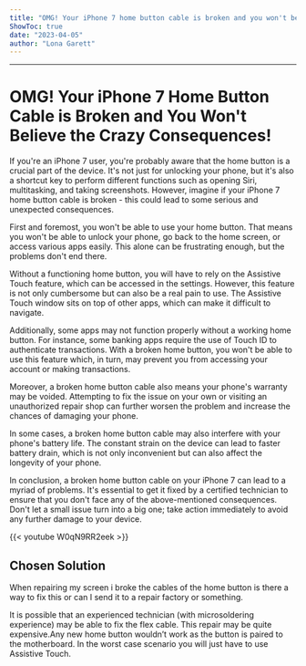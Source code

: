 ```yaml
---
title: "OMG! Your iPhone 7 home button cable is broken and you won't believe the crazy consequences!"
ShowToc: true 
date: "2023-04-05"
author: "Lona Garett"
---
```

*****
# OMG! Your iPhone 7 Home Button Cable is Broken and You Won't Believe the Crazy Consequences!

If you're an iPhone 7 user, you're probably aware that the home button is a crucial part of the device. It's not just for unlocking your phone, but it's also a shortcut key to perform different functions such as opening Siri, multitasking, and taking screenshots. However, imagine if your iPhone 7 home button cable is broken - this could lead to some serious and unexpected consequences.

First and foremost, you won't be able to use your home button. That means you won't be able to unlock your phone, go back to the home screen, or access various apps easily. This alone can be frustrating enough, but the problems don't end there.

Without a functioning home button, you will have to rely on the Assistive Touch feature, which can be accessed in the settings. However, this feature is not only cumbersome but can also be a real pain to use. The Assistive Touch window sits on top of other apps, which can make it difficult to navigate.

Additionally, some apps may not function properly without a working home button. For instance, some banking apps require the use of Touch ID to authenticate transactions. With a broken home button, you won't be able to use this feature which, in turn, may prevent you from accessing your account or making transactions.

Moreover, a broken home button cable also means your phone's warranty may be voided. Attempting to fix the issue on your own or visiting an unauthorized repair shop can further worsen the problem and increase the chances of damaging your phone.

In some cases, a broken home button cable may also interfere with your phone's battery life. The constant strain on the device can lead to faster battery drain, which is not only inconvenient but can also affect the longevity of your phone.

In conclusion, a broken home button cable on your iPhone 7 can lead to a myriad of problems. It's essential to get it fixed by a certified technician to ensure that you don't face any of the above-mentioned consequences. Don't let a small issue turn into a big one; take action immediately to avoid any further damage to your device.

{{< youtube W0qN9RR2eek >}} 



## Chosen Solution
 When repairing my screen i broke the cables of the home button is there a way to fix this or can I send it to a repair factory or something.

 It is possible that an experienced technician (with microsoldering experience) may be able to fix the flex cable. This repair may be quite expensive.Any new home button wouldn’t work as the button is paired to the motherboard. In the worst case scenario you will just have to use Assistive Touch.




